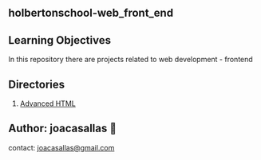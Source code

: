 ## holbertonschool-web_front_end ##

## Learning Objectives ##

In this repository there are projects related to web development - frontend


## Directories ##  
1. [Advanced HTML](https://github.com/joacasallas2/holbertonschool-web_front_end)


## Author:  joacasallas :information_desk_person:  
contact:  joacasallas@gmail.com  
